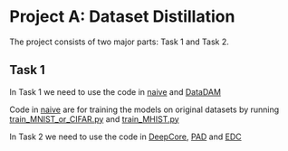 # Project A: Dataset Distillation
The project consists of two major parts: Task 1 and Task 2. 

## Task 1
In Task 1 we need to use the code in [naive](./naive) and [DataDAM](./DataDAM)

Code in [naive](./naive) are for training the models on original datasets by running [train_MNIST_or_CIFAR.py](./naive/train_MNIST_or_CIFAR.py) and [train_MHIST.py](./naive/train_MHIST.py)

In Task 2 we need to use the code in [DeepCore](./DeepCore), [PAD](./PAD) and [EDC](./EDC)
